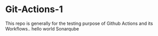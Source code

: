 # Git-Actions-1
This repo is generally for the testing purpose of Github Actions and its Workflows..
hello world
Sonarqube

